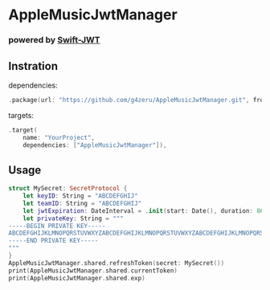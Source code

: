 # AppleMusicJwtManager

### powered by [Swift-JWT](https://github.com/IBM-Swift/Swift-JWT/)
## Instration
dependencies: 
```package.swift
.package(url: "https://github.com/g4zeru/AppleMusicJwtManager.git", from: "0.0.1")
```
targets:
```package.swift
.target(
    name: "YourProject",
    dependencies: ["AppleMusicJwtManager"]),
```
## Usage

```main.swift
struct MySecret: SecretProtocol {
    let keyID: String = "ABCDEFGHIJ"
    let teamID: String = "ABCDEFGHIJ"
    let jwtExpiration: DateInterval = .init(start: Date(), duration: 86400)
    let privateKey: String = """
-----BEGIN PRIVATE KEY-----
ABCDEFGHIJKLMNOPQRSTUVWXYZABCDEFGHIJKLMNOPQRSTUVWXYZABCDEFGHIJKLMNOPQRSTUVWXYZABCDEFGHIJKLMNOPQRSTUVWXYZABCDEFGHIJKLMNOPQRSTUVWXYZABCDEFGHIJKLMNOPQRSTUVWXYZABCDEFGHIJKLMNOPQRSTUVWXYZABCDEFGHIJKLMNOPQR
-----END PRIVATE KEY-----
"""
}
AppleMusicJwtManager.shared.refreshToken(secret: MySecret())
print(AppleMusicJwtManager.shared.currentToken)
print(AppleMusicJwtManager.shared.exp)
```
